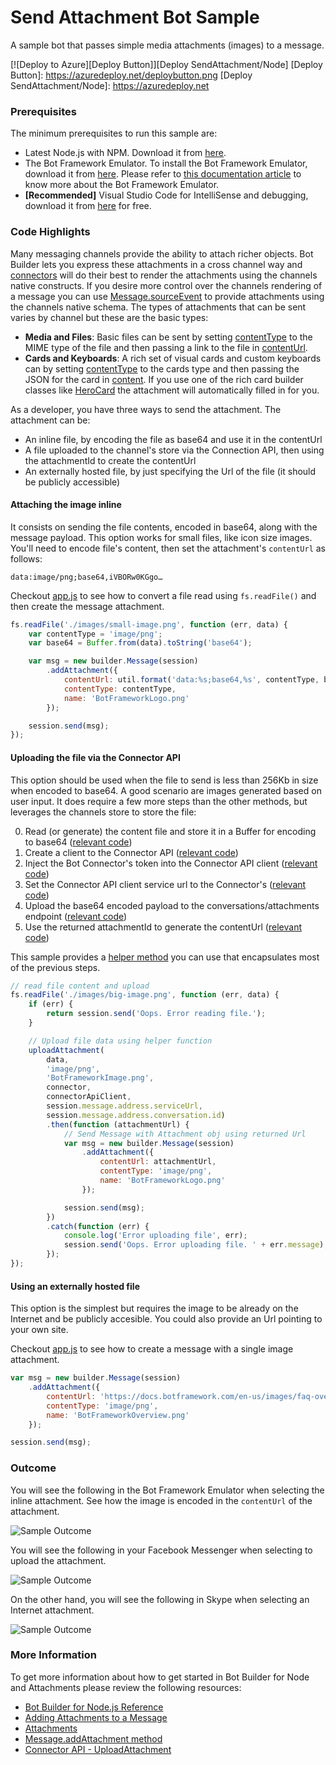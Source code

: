 # Send Attachment Bot Sample

A sample bot that passes simple media attachments (images) to a message.

[![Deploy to Azure][Deploy Button]][Deploy SendAttachment/Node]
[Deploy Button]: https://azuredeploy.net/deploybutton.png
[Deploy SendAttachment/Node]: https://azuredeploy.net

### Prerequisites

The minimum prerequisites to run this sample are:
* Latest Node.js with NPM. Download it from [here](https://nodejs.org/en/download/).
* The Bot Framework Emulator. To install the Bot Framework Emulator, download it from [here](https://emulator.botframework.com/). Please refer to [this documentation article](https://github.com/microsoft/botframework-emulator/wiki/Getting-Started) to know more about the Bot Framework Emulator.
* **[Recommended]** Visual Studio Code for IntelliSense and debugging, download it from [here](https://code.visualstudio.com/) for free.

### Code Highlights

Many messaging channels provide the ability to attach richer objects. Bot Builder lets you express these attachments in a cross channel way and [connectors](https://docs.botframework.com/en-us/node/builder/chat-reference/interfaces/_botbuilder_d_.iconnector.html) will do their best to render the attachments using the channels native constructs. If you desire more control over the channels rendering of a message you can use [Message.sourceEvent](https://docs.botframework.com/en-us/node/builder/chat-reference/classes/_botbuilder_d_.message.html#sourceevent) to provide attachments using the channels native schema. The types of attachments that can be sent varies by channel but these are the basic types:
* **Media and Files**: Basic files can be sent by setting [contentType](https://docs.botframework.com/en-us/node/builder/chat-reference/interfaces/_botbuilder_d_.iattachment.html#contenttype) to the MIME type of the file and then passing a link to the file in [contentUrl](https://docs.botframework.com/en-us/node/builder/chat-reference/interfaces/_botbuilder_d_.iattachment.html#contenturl).
* **Cards and Keyboards**: A rich set of visual cards and custom keyboards can by setting [contentType](https://docs.botframework.com/en-us/node/builder/chat-reference/interfaces/_botbuilder_d_.iattachment.html#contenttype) to the cards type and then passing the JSON for the card in [content](https://docs.botframework.com/en-us/node/builder/chat-reference/interfaces/_botbuilder_d_.iattachment.html#content). If you use one of the rich card builder classes like [HeroCard](https://docs.botframework.com/en-us/node/builder/chat-reference/classes/_botbuilder_d_.herocard.html) the attachment will automatically filled in for you.

As a developer, you have three ways to send the attachment. The attachment can be:
 - An inline file, by encoding the file as base64 and use it in the contentUrl
 - A file uploaded to the channel's store via the Connection API, then using the attachmentId to create the contentUrl
 - An externally hosted file, by just specifying the Url of the file (it should be publicly accessible)

#### Attaching the image inline

It consists on sending the file contents, encoded in base64, along with the message payload. This option works for small files, like icon size images. 
You'll need to encode file's content, then set the attachment's `contentUrl` as follows:

````
data:image/png;base64,iVBORw0KGgo…
````

Checkout [app.js](./app.js#L60-L78) to see how to convert a file read using `fs.readFile()` and then create the message attachment.

````JavaScript
fs.readFile('./images/small-image.png', function (err, data) {
    var contentType = 'image/png';
    var base64 = Buffer.from(data).toString('base64');

    var msg = new builder.Message(session)
        .addAttachment({
            contentUrl: util.format('data:%s;base64,%s', contentType, base64),
            contentType: contentType,
            name: 'BotFrameworkLogo.png'
        });

    session.send(msg);
});
````

#### Uploading the file via the Connector API

This option should be used when the file to send is less than 256Kb in size when encoded to base64. A good scenario are images generated based on user input.
It does require a few more steps than the other methods, but leverages the channels store to store the file:

0. Read (or generate) the content file and store it in a Buffer for encoding to base64 ([relevant code](./app.js#L131))
1. Create a client to the Connector API ([relevant code](./app.js#L12-L17))
2. Inject the Bot Connector's token into the Connector API client ([relevant code](./app.js#L151))
3. Set the Connector API client service url to the Connector's ([relevant code](./app.js#L152-L155))
4. Upload the base64 encoded payload to the conversations/attachments endpoint ([relevant code](./app.js#L157-L167))
5. Use the returned attachmentId to generate the contentUrl ([relevant code](./app.js#L169-L173))

This sample provides a [helper method](./app.js#L128-L176) you can use that encapsulates most of the previous steps.

````JavaScript
// read file content and upload
fs.readFile('./images/big-image.png', function (err, data) {
    if (err) {
        return session.send('Oops. Error reading file.');
    }

    // Upload file data using helper function
    uploadAttachment(
        data,
        'image/png',
        'BotFrameworkImage.png',
        connector,
        connectorApiClient,
        session.message.address.serviceUrl,
        session.message.address.conversation.id)
        .then(function (attachmentUrl) {
            // Send Message with Attachment obj using returned Url
            var msg = new builder.Message(session)
                .addAttachment({
                    contentUrl: attachmentUrl,
                    contentType: 'image/png',
                    name: 'BotFrameworkLogo.png'
                });

            session.send(msg);
        })
        .catch(function (err) {
            console.log('Error uploading file', err);
            session.send('Oops. Error uploading file. ' + err.message);
        });
});
````

#### Using an externally hosted file

This option is the simplest but requires the image to be already on the Internet and be publicly accesible.
You could also provide an Url pointing to your own site.

Checkout [app.js](./app.js#L118-L125) to see how to create a message with a single image attachment.

````JavaScript
var msg = new builder.Message(session)
    .addAttachment({
        contentUrl: 'https://docs.botframework.com/en-us/images/faq-overview/botframework_overview_july.png',
        contentType: 'image/png',
        name: 'BotFrameworkOverview.png'
    });

session.send(msg);
````

### Outcome

You will see the following in the Bot Framework Emulator when selecting the inline attachment. See how the image is encoded in the `contentUrl` of the attachment.

![Sample Outcome](images/outcome-emulator.png)

You will see the following in your Facebook Messenger when selecting to upload the attachment.

![Sample Outcome](images/outcome-facebook.png)

On the other hand, you will see the following in Skype when selecting an Internet attachment.

![Sample Outcome](images/outcome-skype.png)

### More Information

To get more information about how to get started in Bot Builder for Node and Attachments please review the following resources:
* [Bot Builder for Node.js Reference](https://docs.botframework.com/en-us/node/builder/overview/#navtitle)
* [Adding Attachments to a Message](https://docs.botframework.com/en-us/core-concepts/attachments)
* [Attachments](https://docs.botframework.com/en-us/node/builder/chat-reference/interfaces/_botbuilder_d_.iattachment.html)
* [Message.addAttachment method](https://docs.botframework.com/en-us/node/builder/chat-reference/classes/_botbuilder_d_.message.html#addattachment)
* [Connector API - UploadAttachment](https://docs.botframework.com/en-us/restapi/connector/#!/Conversations/Conversations_UploadAttachment)
